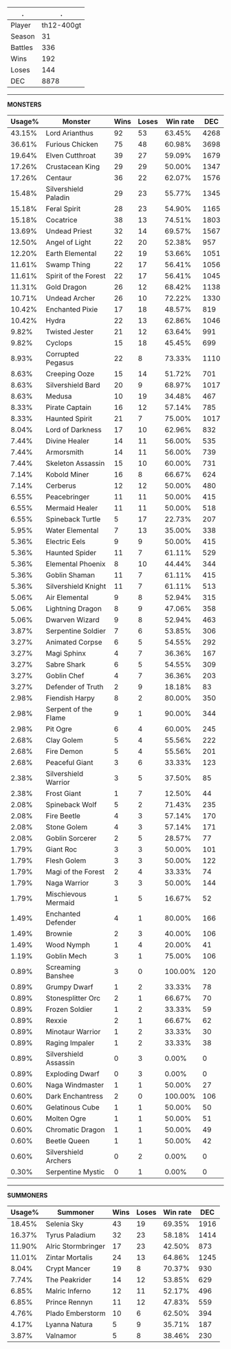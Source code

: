 .|.
|-|-
Player|th12-400gt
Season|31
Battles|336
Wins|192
Loses|144
DEC|8878

---
**MONSTERS**

Usage%|Monster|Wins|Loses|Win rate|DEC|
-|-|-|-|-|-|
43.15%|Lord Arianthus|92|53|63.45%|4268|
36.61%|Furious Chicken|75|48|60.98%|3698|
19.64%|Elven Cutthroat|39|27|59.09%|1679|
17.26%|Crustacean King|29|29|50.00%|1347|
17.26%|Centaur|36|22|62.07%|1576|
15.48%|Silvershield Paladin|29|23|55.77%|1345|
15.18%|Feral Spirit|28|23|54.90%|1165|
15.18%|Cocatrice|38|13|74.51%|1803|
13.69%|Undead Priest|32|14|69.57%|1567|
12.50%|Angel of Light|22|20|52.38%|957|
12.20%|Earth Elemental|22|19|53.66%|1051|
11.61%|Swamp Thing|22|17|56.41%|1056|
11.61%|Spirit of the Forest|22|17|56.41%|1045|
11.31%|Gold Dragon|26|12|68.42%|1138|
10.71%|Undead Archer|26|10|72.22%|1330|
10.42%|Enchanted Pixie|17|18|48.57%|819|
10.42%|Hydra|22|13|62.86%|1046|
9.82%|Twisted Jester|21|12|63.64%|991|
9.82%|Cyclops|15|18|45.45%|699|
8.93%|Corrupted Pegasus|22|8|73.33%|1110|
8.63%|Creeping Ooze|15|14|51.72%|701|
8.63%|Silvershield Bard|20|9|68.97%|1017|
8.63%|Medusa|10|19|34.48%|467|
8.33%|Pirate Captain|16|12|57.14%|785|
8.33%|Haunted Spirit|21|7|75.00%|1017|
8.04%|Lord of Darkness|17|10|62.96%|832|
7.44%|Divine Healer|14|11|56.00%|535|
7.44%|Armorsmith|14|11|56.00%|739|
7.44%|Skeleton Assassin|15|10|60.00%|731|
7.14%|Kobold Miner|16|8|66.67%|624|
7.14%|Cerberus|12|12|50.00%|480|
6.55%|Peacebringer|11|11|50.00%|415|
6.55%|Mermaid Healer|11|11|50.00%|518|
6.55%|Spineback Turtle|5|17|22.73%|207|
5.95%|Water Elemental|7|13|35.00%|338|
5.36%|Electric Eels|9|9|50.00%|415|
5.36%|Haunted Spider|11|7|61.11%|529|
5.36%|Elemental Phoenix|8|10|44.44%|344|
5.36%|Goblin Shaman|11|7|61.11%|415|
5.36%|Silvershield Knight|11|7|61.11%|513|
5.06%|Air Elemental|9|8|52.94%|315|
5.06%|Lightning Dragon|8|9|47.06%|358|
5.06%|Dwarven Wizard|9|8|52.94%|463|
3.87%|Serpentine Soldier|7|6|53.85%|306|
3.27%|Animated Corpse|6|5|54.55%|292|
3.27%|Magi Sphinx|4|7|36.36%|167|
3.27%|Sabre Shark|6|5|54.55%|309|
3.27%|Goblin Chef|4|7|36.36%|203|
3.27%|Defender of Truth|2|9|18.18%|83|
2.98%|Fiendish Harpy|8|2|80.00%|350|
2.98%|Serpent of the Flame|9|1|90.00%|344|
2.98%|Pit Ogre|6|4|60.00%|245|
2.68%|Clay Golem|5|4|55.56%|222|
2.68%|Fire Demon|5|4|55.56%|201|
2.68%|Peaceful Giant|3|6|33.33%|123|
2.38%|Silvershield Warrior|3|5|37.50%|85|
2.38%|Frost Giant|1|7|12.50%|44|
2.08%|Spineback Wolf|5|2|71.43%|235|
2.08%|Fire Beetle|4|3|57.14%|170|
2.08%|Stone Golem|4|3|57.14%|171|
2.08%|Goblin Sorcerer|2|5|28.57%|77|
1.79%|Giant Roc|3|3|50.00%|101|
1.79%|Flesh Golem|3|3|50.00%|122|
1.79%|Magi of the Forest|2|4|33.33%|74|
1.79%|Naga Warrior|3|3|50.00%|144|
1.79%|Mischievous Mermaid|1|5|16.67%|52|
1.49%|Enchanted Defender|4|1|80.00%|166|
1.49%|Brownie|2|3|40.00%|106|
1.49%|Wood Nymph|1|4|20.00%|41|
1.19%|Goblin Mech|3|1|75.00%|106|
0.89%|Screaming Banshee|3|0|100.00%|120|
0.89%|Grumpy Dwarf|1|2|33.33%|78|
0.89%|Stonesplitter Orc|2|1|66.67%|70|
0.89%|Frozen Soldier|1|2|33.33%|59|
0.89%|Rexxie|2|1|66.67%|62|
0.89%|Minotaur Warrior|1|2|33.33%|30|
0.89%|Raging Impaler|1|2|33.33%|38|
0.89%|Silvershield Assassin|0|3|0.00%|0|
0.89%|Exploding Dwarf|0|3|0.00%|0|
0.60%|Naga Windmaster|1|1|50.00%|27|
0.60%|Dark Enchantress|2|0|100.00%|106|
0.60%|Gelatinous Cube|1|1|50.00%|50|
0.60%|Molten Ogre|1|1|50.00%|51|
0.60%|Chromatic Dragon|1|1|50.00%|49|
0.60%|Beetle Queen|1|1|50.00%|42|
0.60%|Silvershield Archers|0|2|0.00%|0|
0.30%|Serpentine Mystic|0|1|0.00%|0|

---
**SUMMONERS**

Usage%|Summoner|Wins|Loses|Win rate|DEC|
-|-|-|-|-|-|
18.45%|Selenia Sky|43|19|69.35%|1916|
16.37%|Tyrus Paladium|32|23|58.18%|1414|
11.90%|Alric Stormbringer|17|23|42.50%|873|
11.01%|Zintar Mortalis|24|13|64.86%|1245|
8.04%|Crypt Mancer|19|8|70.37%|930|
7.74%|The Peakrider|14|12|53.85%|629|
6.85%|Malric Inferno|12|11|52.17%|496|
6.85%|Prince Rennyn|11|12|47.83%|559|
4.76%|Plado Emberstorm|10|6|62.50%|394|
4.17%|Lyanna Natura|5|9|35.71%|187|
3.87%|Valnamor|5|8|38.46%|230|
